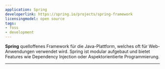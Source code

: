 ```yaml
---
application: Spring
developerlink: https://spring.io/projects/spring-framework
licensingmodel: open source
tags:
- foss
- development
---
```

__Spring__ quelloffenes Framework für die Java-Plattform, welches oft für Web-Anwendungen verwendet wird.
Spring ist modular aufgebaut und bietet Features wie Dependency Injection oder Aspektorientierte Programmierung.

---

